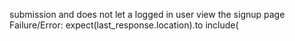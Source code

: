 submission and does not let a logged in user view the signup page
    Failure/Error: expect(last_response.location).to include(